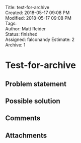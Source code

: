 Title: test-for-archive  
Created: 2018-05-17 09:08 PM  
Modified: 2018-05-17 09:08 PM  
Tags:   
Author: Matt Reider  
Status: finished  
Assigned:  falconandy 
Estimate: 2  
Archive: 1

# Test-for-archive

## Problem statement

## Possible solution

## Comments

## Attachments
